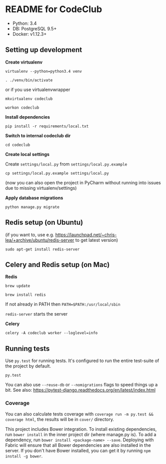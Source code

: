 # README for CodeClub

 - Python:  3.4
 - DB:      PostgreSQL 9.5+
 - Docker:  v1.12.3+

## Setting up development

**Create virtualenv**

 `virtualenv --python=python3.4 venv`

 `. ./venv/bin/activate`

or if you use virtualenvwrapper

 `mkvirtualenv codeclub`

 `workon codeclub`

**Install dependencies**

 `pip install -r requirements/local.txt`

**Switch to internal codeclub dir**

 `cd codeclub`

**Create local settings**

Create `settings/local.py` from `settings/local.py.example`

    cp settings/local.py.example settings/local.py

(now you can also open the project in PyCharm without running into issues due to missing virtualenv/settings)

**Apply database migrations**

 `python manage.py migrate`

## Redis setup (on Ubuntu)

(if you want to, use e.g. https://launchpad.net/~chris-lea/+archive/ubuntu/redis-server to get latest version)

`sudo apt-get install redis-server`

## Celery and Redis setup (on Mac)

**Redis**

`brew update`

`brew install redis`

If not already in PATH then `PATH=$PATH:/usr/local/sbin`

`redis-server` starts the server

**Celery**

`celery -A codeclub worker --loglevel=info`

## Running tests

Use `py.test` for running tests. It's configured to run the entire test-suite of the project by default.

    py.test

You can also use `--reuse-db` or `--nomigrations` flags to speed things up a bit. See also:
https://pytest-django.readthedocs.org/en/latest/index.html

### Coverage

You can also calculate tests coverage with `coverage run -m py.test && coverage html`,
the results will be in `cover/` directory.



This project includes Bower integration.
To install existing dependencies, run `bower install` in the inner project dir (where manage.py is).
To add a dependency, run `bower install <package-name> --save`.
Deploying with Fabric will ensure that all Bower dependencies are also installed in the server.
If you don't have Bower installed, you can get it by running `npm install -g bower`.
